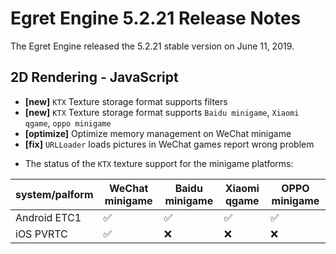 # Egret Engine 5.2.21 Release Notes
The Egret Engine released the 5.2.21 stable version on June 11, 2019.

## 2D Rendering - JavaScript 
- **[new]** `KTX` Texture storage format supports filters
- **[new]** `KTX` Texture storage format supports `Baidu minigame`, `Xiaomi qgame`, `oppo minigame`
- **[optimize]** Optimize memory management on WeChat minigame
- **[fix]** `URLLoader` loads pictures in WeChat games report wrong problem


* The status of the `KTX` texture support for the minigame platforms:


system/palform | WeChat minigame | Baidu minigame | Xiaomi qgame | OPPO minigame
------------- | ------------- | -------------| -------------| -------------
Android ETC1  | ✅ | ✅| ✅| ✅
iOS PVRTC  | ✅ | ❌ | ❌ | ❌ 
